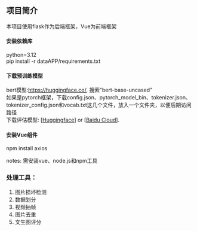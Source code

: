 ## 项目简介
本项目使用flask作为后端框架，Vue为前端框架
#### 安装依赖库
python=3.12  
pip install -r dataAPP/requirements.txt
#### 下载预训练模型
bert模型:https://huggingface.co/, 搜索"bert-base-uncased"  
如果是pytorch框架，下载config.json、pytorch_model_bin、tokenizer.json、tokenizer_config.json和vocab.txt这几个文件，放入一个文件夹，以便后期访问路径  
下载评估模型:
   [[Huggingface](https://huggingface.co/hanshuhao/FGA-BLIP2/resolve/main/fga_blip2.pth?download=true)]
   or [[Baidu Cloud](https://pan.baidu.com/s/1spi1E9AjQ6xNW_Wqufgm9w?pwd=tgyq)].

#### 安装Vue组件
npm install axios  

notes: 需安装vue、node.js和npm工具

### 处理工具：
1. 图片损坏检测
2. 数据划分
3. 视频抽帧
4. 图片去重
5. 文生图评分